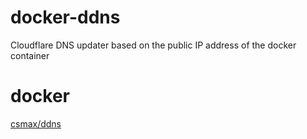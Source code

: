 # docker-ddns
Cloudflare DNS updater based on the public IP address of the docker container

# docker
[csmax/ddns](https://hub.docker.com/r/csmax/ddns "csmax/ddns")
